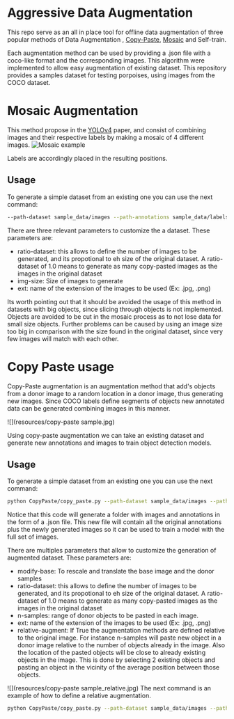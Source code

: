 
# Aggressive Data Augmentation 

This repo serve as an all in place tool for offline data augmentation of three popular methods of Data Augmentation , 
[Copy-Paste](https://arxiv.org/pdf/2012.07177.pdf), [Mosaic](https://arxiv.org/pdf/2004.10934.pdf) and Self-train. 


Each augmentation method can be used by providing a .json file with a coco-like format and the corresponding images. 
This algorithm were implemented to allow easy augmentation of existing dataset. This repository provides a samples dataset for testing porpoises, using images from the COCO dataset. 


# Mosaic Augmentation
This method propose in the [YOLOv4](https://arxiv.org/pdf/2004.10934.pdf) paper, and consist of combining images and their respective labels
by making a mosaic of 4 different images.
![Mosaic example](resources/pixel_transplant_mosaic.jpg)

Labels are accordingly placed in the resulting positions. 


## Usage

To generate a simple dataset from an existing one you can use the next command:
```sh
--path-dataset sample_data/images --path-annotations sample_data/labels.json --path-to-save new_images --ratio-dataset 0.20 --img-size 480 480 --ext .jpg
```

There are three relevant parameters to customize the a dataset. These parameters are:
- ratio-dataset: this allows to define the number of images to be generated, and its propotional to eh size of the original dataset. A ratio-dataset of 1.0 means to generate as many copy-pasted images as the images in the original dataset
- img-size: Size of images to generate
- ext: name of the extension of the images to be used (Ex: .jpg, .png)


Its worth pointing out that it should be avoided the usage of this method in datasets with big objects, since slicing through objects is not implemented. Objects are avoided to be cut in the mosaic process as to not lose data for small size objects. Further problems can be caused by using an image size too big in comparison with the size found in the original dataset, since very few images will match with each other.

# Copy Paste usage
Copy-Paste augmentation is an augmentation method that add's objects from a donor image to a random location in a donor 
image, thus generating new images. Since COCO labels define segments of objects new annotated data
can be generated combining images in this manner. 

![](resources/copy-paste sample.jpg)

Using  copy-paste augmentation we can take an existing dataset and generate new annotations and images to train
object detection models. 


## Usage
To generate a simple dataset from an existing one you can use the next command:
```sh
python CopyPaste/copy_paste.py --path-dataset sample_data/images --path-annotations sample_data/labels.json --path-to-save new_images --ratio-dataset 1.0 --n-samples 1 3 --ext .jpg
```
Notice that this code will generate a folder with images and annotations in the form of a .json file. 
This new file will contain all the original annotations plus the newly generated images so it can be used to train
a model with the full set of images. 




There are multiples parameters that allow to customize the generation of augmented dataset. These parameters are:
- modify-base: To rescale and translate the base image and the donor samples
- ratio-dataset: this allows to define the number of images to be generated, and its propotional to eh size of the original dataset. A ratio-dataset of 1.0 means to generate as many copy-pasted images as the images in the original dataset 
- n-samples: range of donor objects to be pasted in each image. 
- ext: name of the extension of the images to be used (Ex: .jpg, .png)
- relative-augment: If True the augmentation methods are defined relative to the original image. For instance n-samples will paste new object in a donor image relative to the number of objects already in the image. Also the location of the pasted objects will be close to already existing objects in the image. This is done by selecting 2 existing objects and pasting an object in the vicinity of the average position between those objects. 

![](resources/copy-paste sample_relative.jpg)
The next command is an example of how to define a relative augmentation.  
```sh
python CopyPaste/copy_paste.py --path-dataset sample_data/images --path-annotations sample_data/labels.json --path-to-save new_images --modify-base --ratio-dataset 1.0 --relative-augment --n-samples 0.1 0.2 --ext .jpg
```

